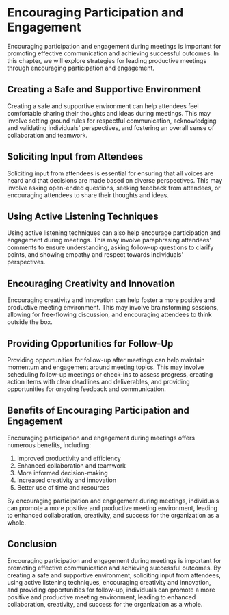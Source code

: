 Encouraging Participation and Engagement
================================================================================

Encouraging participation and engagement during meetings is important for promoting effective communication and achieving successful outcomes. In this chapter, we will explore strategies for leading productive meetings through encouraging participation and engagement.

Creating a Safe and Supportive Environment
------------------------------------------

Creating a safe and supportive environment can help attendees feel comfortable sharing their thoughts and ideas during meetings. This may involve setting ground rules for respectful communication, acknowledging and validating individuals' perspectives, and fostering an overall sense of collaboration and teamwork.

Soliciting Input from Attendees
-------------------------------

Soliciting input from attendees is essential for ensuring that all voices are heard and that decisions are made based on diverse perspectives. This may involve asking open-ended questions, seeking feedback from attendees, or encouraging attendees to share their thoughts and ideas.

Using Active Listening Techniques
---------------------------------

Using active listening techniques can also help encourage participation and engagement during meetings. This may involve paraphrasing attendees' comments to ensure understanding, asking follow-up questions to clarify points, and showing empathy and respect towards individuals' perspectives.

Encouraging Creativity and Innovation
-------------------------------------

Encouraging creativity and innovation can help foster a more positive and productive meeting environment. This may involve brainstorming sessions, allowing for free-flowing discussion, and encouraging attendees to think outside the box.

Providing Opportunities for Follow-Up
-------------------------------------

Providing opportunities for follow-up after meetings can help maintain momentum and engagement around meeting topics. This may involve scheduling follow-up meetings or check-ins to assess progress, creating action items with clear deadlines and deliverables, and providing opportunities for ongoing feedback and communication.

Benefits of Encouraging Participation and Engagement
----------------------------------------------------

Encouraging participation and engagement during meetings offers numerous benefits, including:

1. Improved productivity and efficiency
2. Enhanced collaboration and teamwork
3. More informed decision-making
4. Increased creativity and innovation
5. Better use of time and resources

By encouraging participation and engagement during meetings, individuals can promote a more positive and productive meeting environment, leading to enhanced collaboration, creativity, and success for the organization as a whole.

Conclusion
----------

Encouraging participation and engagement during meetings is important for promoting effective communication and achieving successful outcomes. By creating a safe and supportive environment, soliciting input from attendees, using active listening techniques, encouraging creativity and innovation, and providing opportunities for follow-up, individuals can promote a more positive and productive meeting environment, leading to enhanced collaboration, creativity, and success for the organization as a whole.


